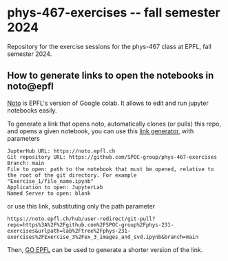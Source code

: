 
# phys-467-exercises -- fall semester 2024

Repository for the exercise sessions for the phys-467 class at EPFL, fall semester 2024.

## How to generate links to open the notebooks in noto@epfl

[Noto](https://www.epfl.ch/education/educational-initiatives/jupyter-notebooks-for-education/one-click-access-to-jupyter-notebooks-online-with-noto/) is EPFL's version of Google colab.
It allows to edit and run jupyter notebooks easily. 

To generate a link that opens noto, automatically clones (or pulls) this repo, and opens a given notebook, you can use this [link generator](https://nbgitpuller.readthedocs.io/en/latest/link.html), with parameters

    JupterHub URL: https://noto.epfl.ch
    Git repository URL: https://github.com/SPOC-group/phys-467-exercises
    Branch: main
    File to open: path to the notebook that must be opened, relative to the root of the git directory. For example "Exercise_1/file_name.ipynb"
    Application to open: JupyterLab
    Named Server to open: blank

or use this link, substituting only the path parameter

    https://noto.epfl.ch/hub/user-redirect/git-pull?repo=https%3A%2F%2Fgithub.com%2FSPOC-group%2Fphys-231-exercises&urlpath=lab%2Ftree%2Fphys-231-exercises%2FExercise_3%2Fex_3_images_and_svd.ipynb&branch=main

Then, [GO EPFL](https://go.epfl.ch) can be used to generate a shorter version of the link.
